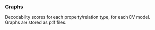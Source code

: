 ### Graphs

Decodability scores for each property/relation type, for each CV model. Graphs are stored as pdf files.


